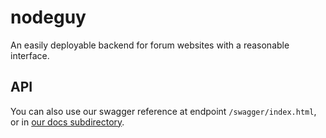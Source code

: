 # nodeguy
An easily deployable backend for forum websites with a reasonable interface.

## API

You can also use our swagger reference at endpoint `/swagger/index.html`, or in [our docs subdirectory](./docs/).

